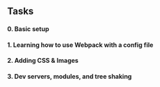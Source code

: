 ## Tasks
#### 0. Basic setup
#### 1. Learning how to use Webpack with a config file
#### 2. Adding CSS & Images
#### 3. Dev servers, modules, and tree shaking
